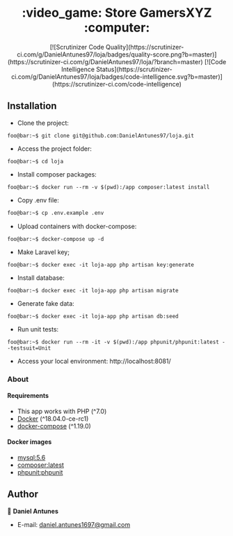 <h1 align="center">:video_game: Store GamersXYZ :computer:</h1>

<p align="center">
  [![Scrutinizer Code Quality](https://scrutinizer-ci.com/g/DanielAntunes97/loja/badges/quality-score.png?b=master)](https://scrutinizer-ci.com/g/DanielAntunes97/loja/?branch=master)
  [![Code Intelligence Status](https://scrutinizer-ci.com/g/DanielAntunes97/loja/badges/code-intelligence.svg?b=master)](https://scrutinizer-ci.com/code-intelligence)
<p>

## Installation

- Clone the project:
```console
foo@bar:~$ git clone git@github.com:DanielAntunes97/loja.git
```
- Access the project folder:
```console
foo@bar:~$ cd loja
```
- Install composer packages:
```console
foo@bar:~$ docker run --rm -v $(pwd):/app composer:latest install
```
- Copy .env file:
```bash
foo@bar:~$ cp .env.example .env
```
- Upload containers with docker-compose:
```console
foo@bar:~$ docker-compose up -d
```
- Make Laravel key;
```console
foo@bar:~$ docker exec -it loja-app php artisan key:generate
```
- Install database:
```console
foo@bar:~$ docker exec -it loja-app php artisan migrate
```
- Generate fake data:
```console
foo@bar:~$ docker exec -it loja-app php artisan db:seed
```
- Run unit tests:
```console
foo@bar:~$ docker run --rm -it -v $(pwd):/app phpunit/phpunit:latest --testsuit=Unit
```
- Access your local environment: http://localhost:8081/

### About

#### Requirements

- This app works with PHP (^7.0)
- [Docker](https://docs.docker.com/install/) (^18.04.0-ce-rc1)
- [docker-compose](https://docs.docker.com/compose/install/) (^1.19.0)

#### Docker images
- [mysql:5.6](https://store.docker.com/images/mysql)
- [composer:latest](https://store.docker.com/images/composer)
- [phpunit:phpunit](https://store.docker.com/community/images/phpunit/phpunit)

## Author

👤 **Daniel Antunes**

* E-mail: <daniel.antunes1697@gmail.com>
